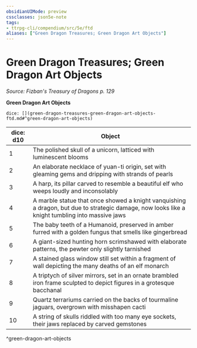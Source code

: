 ```yaml
---
obsidianUIMode: preview
cssclasses: json5e-note
tags:
- ttrpg-cli/compendium/src/5e/ftd
aliases: ["Green Dragon Treasures; Green Dragon Art Objects"]
---
```

# Green Dragon Treasures; Green Dragon Art Objects
*Source: Fizban's Treasury of Dragons p. 129* 

**Green Dragon Art Objects**

`dice: [](green-dragon-treasures-green-dragon-art-objects-ftd.md#^green-dragon-art-objects)`

| dice: d10 | Object |
|-----------|--------|
| 1 | The polished skull of a unicorn, latticed with luminescent blooms |
| 2 | An elaborate necklace of yuan-ti origin, set with gleaming gems and dripping with strands of pearls |
| 3 | A harp, its pillar carved to resemble a beautiful elf who weeps loudly and inconsolably |
| 4 | A marble statue that once showed a knight vanquishing a dragon, but due to strategic damage, now looks like a knight tumbling into massive jaws |
| 5 | The baby teeth of a Humanoid, preserved in amber furred with a golden fungus that smells like gingerbread |
| 6 | A giant-sized hunting horn scrimshawed with elaborate patterns, the pewter only slightly tarnished |
| 7 | A stained glass window still set within a fragment of wall depicting the many deaths of an elf monarch |
| 8 | A triptych of silver mirrors, set in an ornate brambled iron frame sculpted to depict figures in a grotesque bacchanal |
| 9 | Quartz terrariums carried on the backs of tourmaline jaguars, overgrown with misshapen cacti |
| 10 | A string of skulls riddled with too many eye sockets, their jaws replaced by carved gemstones |
^green-dragon-art-objects